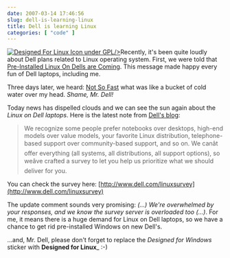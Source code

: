 ```yaml
---
date: 2007-03-14 17:46:56
slug: dell-is-learning-linux
title: Dell is learning Linux
categories: [ "code" ]
---
```


[![Designed For Linux Icon under GPL](/images/logos/designed_for_linux_logo.png)/>](http://www.kde-files.org/content/show.php?content=50908)Recently, it's been quite loudly about Dell plans related to Linux operating system. First, we were told that [Pre-Installed Linux On Dells are Coming](http://linux.slashdot.org/article.pl?sid=07/02/25/2110219). This message made happy every fun of Dell laptops, including me.




Three days later,  we heard: [Not So Fast](http://linux.slashdot.org/article.pl?sid=07/02/28/0115255) what was like a bucket of cold water over my head. _Shame, Mr. Dell!_





Today news has dispelled clouds and we can see the sun again about the _Linux on Dell laptops_. Here is the latest note from [Dell's blog](http://direct2dell.com/one2one/archive/2007/03/13/7985.aspx):



> We recognize some people prefer notebooks over desktops, high-end models over value models, your favorite Linux distribution, telephone-based support over community-based support, and so on.  We canât offer everything (all systems, all distributions, all support options), so weâve crafted a survey to let you help us prioritize what we should deliver for you.



You can check the survey here: [http://www.dell.com/linuxsurvey](http://www.dell.com/linuxsurvey)





The update comment sounds very promising: _(...) We're overwhelmed by your responses, and we know the survey server is overloaded too (...)_. For me, it means there is a huge demand for Linux on Dell laptops, so we have a chance to get rid pre-installed Windows on new Dell's.




...and, Mr. Dell, please don't forget to replace the _Designed for Windows_ sticker with **Designed for Linux**_ :-)
